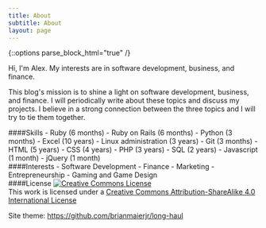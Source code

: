 ```yaml
---
title: About
subtitle: About
layout: page
---
```

{::options parse_block_html="true" /}

Hi, I'm Alex. My interests are in software development, business, and finance.

This blog's mission is to shine a light on software development, business, and finance. I will periodically write about these topics and discuss my projects. I believe in a strong connection between the three topics and I will try to tie them together.
<div class="aboutLeftcontent">
####Skills
- Ruby (6 months)
- Ruby on Rails (6 months)
- Python (3 months)
- Excel (10 years)
- Linux administration (3 years)
- Git (3 months)
- HTML (5 years)
- CSS (4 years)
- PHP (3 years)
- SQL (2 years)
- Javascript (1 month)
- jQuery (1 month)
</div>
<div class="aboutRightcontent">
####Interests
- Software Development
- Finance
- Marketing
- Entrepreneurship
- Gaming and Game Design
</div>
<div class="aboutContent">
####License
<a rel="license" href="http://creativecommons.org/licenses/by-sa/4.0/"><img alt="Creative Commons License" style="border-width:0" src="http://mirrors.creativecommons.org/presskit/buttons/88x31/svg/by-sa.svg" /></a><br />
This work is licensed under a <a rel="license" href="http://creativecommons.org/licenses/by-sa/4.0/">Creative Commons Attribution-ShareAlike 4.0 International License</a>

Site theme: <a href="https://github.com/brianmaierjr/long-haul">https://github.com/brianmaierjr/long-haul</a>
</div>